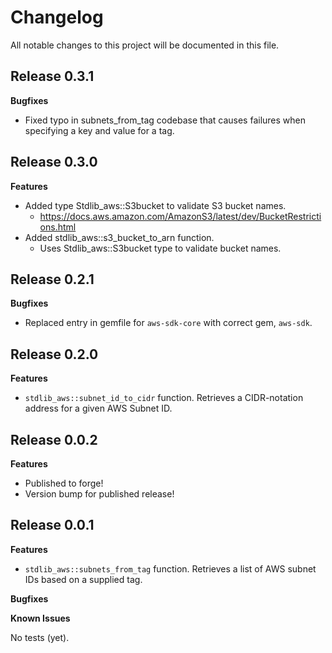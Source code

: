 # Changelog

All notable changes to this project will be documented in this file.

## Release 0.3.1

**Bugfixes**
  * Fixed typo in subnets_from_tag codebase that causes failures when specifying a key and value for a tag.

## Release 0.3.0

**Features**
  * Added type Stdlib_aws::S3bucket to validate S3 bucket names.
    * https://docs.aws.amazon.com/AmazonS3/latest/dev/BucketRestrictions.html
  * Added stdlib_aws::s3_bucket_to_arn function.
    * Uses Stdlib_aws::S3bucket type to validate bucket names.

## Release 0.2.1

**Bugfixes**
  * Replaced entry in gemfile for `aws-sdk-core` with correct gem, `aws-sdk`.


## Release 0.2.0

**Features**
  * `stdlib_aws::subnet_id_to_cidr` function. Retrieves a CIDR-notation address for a given AWS Subnet ID.

## Release 0.0.2

**Features**
  * Published to forge!
  * Version bump for published release!

## Release 0.0.1

**Features**

  * `stdlib_aws::subnets_from_tag` function. Retrieves a list of AWS subnet IDs based on a supplied tag.

**Bugfixes**

**Known Issues**

No tests (yet).
